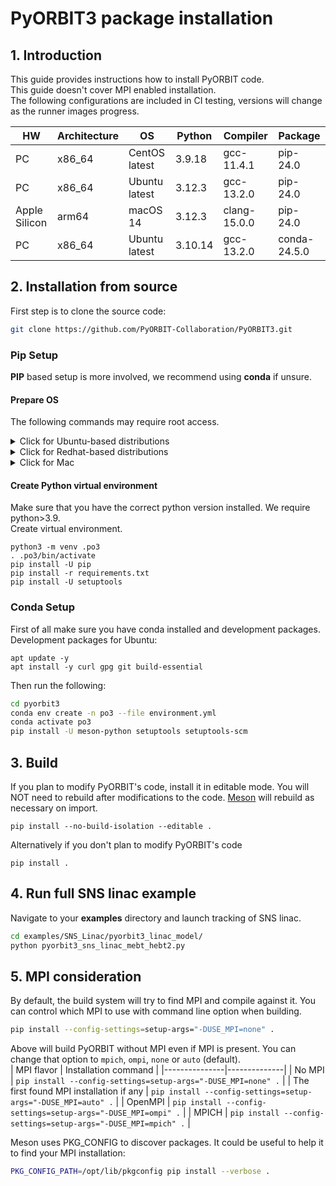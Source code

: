 # PyORBIT3 package installation

## 1. Introduction
This guide provides instructions how to install PyORBIT code. <br>
This guide doesn't cover MPI enabled installation. <br>
The following configurations are included in CI testing, versions will change as the runner images progress.

| HW            | Architecture | OS            | Python  | Compiler     | Package      |
|---------------|--------------|---------------|---------|--------------|--------------|
| PC            | x86_64       | CentOS latest | 3.9.18  | gcc-11.4.1   | pip-24.0     |
| PC            | x86_64       | Ubuntu latest | 3.12.3  | gcc-13.2.0   | pip-24.0     |
| Apple Silicon | arm64        | macOS 14      | 3.12.3  | clang-15.0.0 | pip-24.0     |
| PC            | x86_64       | Ubuntu latest | 3.10.14 | gcc-13.2.0   | conda-24.5.0 |



## 2. Installation from source

First step is to clone the source code:

```bash
git clone https://github.com/PyORBIT-Collaboration/PyORBIT3.git
```

### Pip Setup
**PIP** based setup is more involved, we recommend using **conda** if unsure.
#### Prepare OS
The following commands may require root access.

<details>
  <summary> Click for Ubuntu-based distributions</summary>
  
  ```bash
  apt-get update
  apt-get install -y  build-essential python3 libfftw3-dev python3-venv libpython3-dev pkg-config git
  ```    
</details>

<details>
  <summary> Click for Redhat-based distributions</summary>
  
  ```bash
  dnf group install -y "Development Tools"
  dnf install -y python3-devel fftw3-devel
  ```
</details>

<details>
  <summary> Click for Mac</summary>
  
  Install Homebrew, make sure that  homebrew programs are in the **$PATH** (optional step in Homebrew installation)
  ```bash
  brew install pkg-config fftw
  ```
</details>
  
  #### Create Python virtual environment
  Make sure that you have the correct python version installed. We require python>3.9. <br>
  Create virtual environment.
  ```
  python3 -m venv .po3
  . .po3/bin/activate
  pip install -U pip
  pip install -r requirements.txt
  pip install -U setuptools
  ```


### Conda Setup

First of all make sure you have conda installed and development packages.<br>
Development packages for Ubuntu:
```
apt update -y
apt install -y curl gpg git build-essential
```

Then run the following:

```bash
cd pyorbit3
conda env create -n po3 --file environment.yml
conda activate po3
pip install -U meson-python setuptools setuptools-scm
```


## 3. Build

If you plan to modify PyORBIT's code, install it in editable mode. 
You will NOT need to rebuild after modifications to the code. [Meson](MesonBuild.md) will rebuild as necessary on import.
```
pip install --no-build-isolation --editable .
```

Alternatively if you don't plan to modify PyORBIT's code
```
pip install .
```


## 4. Run full SNS linac example

Navigate to your **examples** directory and launch tracking of SNS linac.

```bash
cd examples/SNS_Linac/pyorbit3_linac_model/
python pyorbit3_sns_linac_mebt_hebt2.py
```

## 5. MPI consideration
By default, the build system will try to find MPI and compile against it. You can control which MPI to use with command line option when building.
```bash
pip install --config-settings=setup-args="-DUSE_MPI=none" .
```
Above will build PyORBIT without MPI even if MPI is present. You can change that option to `mpich`, `ompi`, `none` or `auto` (default).<br>
| MPI flavor            | Installation command |
|---------------|--------------|
| No MPI                                  | `pip install --config-settings=setup-args="-DUSE_MPI=none" .`       | 
| The first found MPI installation if any | `pip install --config-settings=setup-args="-DUSE_MPI=auto" .`       | 
| OpenMPI | `pip install --config-settings=setup-args="-DUSE_MPI=ompi" .`       | 
| MPICH | `pip install --config-settings=setup-args="-DUSE_MPI=mpich" .`       |

Meson uses PKG_CONFIG to discover packages. It could be useful to help it to find your MPI installation:

```bash
PKG_CONFIG_PATH=/opt/lib/pkgconfig pip install --verbose .
```
